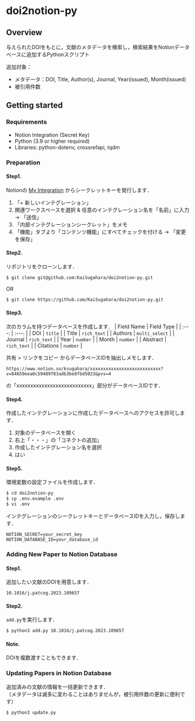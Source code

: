 # doi2notion-py

## Overview
与えられたDOIをもとに，文献のメタデータを検索し，検索結果をNotionデータベースに追加するPythonスクリプト

追加対象：
- メタデータ：DOI, Title, Author(s), Journal, Year(issued), Month(issued)
- 被引用件数

## Getting started

### Requirements
- Notion Integration (Secret Key)
- Python (3.9 or higher required)
- Libraries: python-dotenv, crossrefapi, tqdm

### Preparation

#### Step1.
Notionの [My Integration]("https://www.notion.so/my-integrations") からシークレットキーを発行します．
1. 「+ 新しいインテグレーション」
1. 関連ワークスペースを選択 & 任意のインテグレーション名を「名前」に入力 → 「送信」
1. 「内部インテグレーションシークレット」をメモ
1. 「機能」タブより「コンテンツ機能」にすべてチェックを付ける → 「変更を保存」

#### Step2.
リポジトリをクローンします．
```bash
$ git clone git@github.com:KaiSugahara/doi2notion-py.git
```
OR
```bash
$ git clone https://github.com/KaiSugahara/doi2notion-py.git
```

#### Step3.
次のカラムを持つデータベースを作成します．
| Field Name | Field Type |
| :---: | :---: |
| DOI | `title` |
| Title | `rich_text` |
| Authors | `multi_select` |
| Journal | `rich_text` |
| Year | `number` |
| Month | `number` |
| Abstract | `rich_text` |
| Citations | `number` |

共有 > リンクをコピー からデータベースIDを抽出しメモします．
```
https://www.notion.so/ksugahara/xxxxxxxxxxxxxxxxxxxxxxxxxxx?v=84659eea0c59489f83adb3be8fbd5023&pvs=4
```
の「xxxxxxxxxxxxxxxxxxxxxxxxxxx」部分がデータベースIDです．


#### Step4.

作成したインテグレーションに作成したデータベースへのアクセスを許可します．
1. 対象のデータベースを開く
1. 右上「・・・」の「コネクトの追加」
1. 作成したインテグレーション名を選択
1. はい

#### Step5.
環境変数の設定ファイルを作成します．
```bash
$ cd doi2notion-py
$ cp .env.example .env
$ vi .env
```

インテグレーションのシークレットキーとデータベースIDを入力し，保存します．
```
NOTION_SECRET=your_secret_key
NOTION_DATABASE_ID=your_database_id
```

### Adding New Paper to Notion Database

#### Step1.

追加したい文献のDOIを用意します．
```
10.1016/j.patcog.2023.109657
```
#### Step2.

`add.py`を実行します．

```bash
$ python3 add.py 10.1016/j.patcog.2023.109657
```

#### Note.
DOIを複数渡すこともできます．

### Updating Papers in Notion Database

追加済みの文献の情報を一括更新できます．<br>
（メタデータは滅多に変わることはありませんが，被引用件数の更新に便利です）
```bash
$ python3 update.py
```